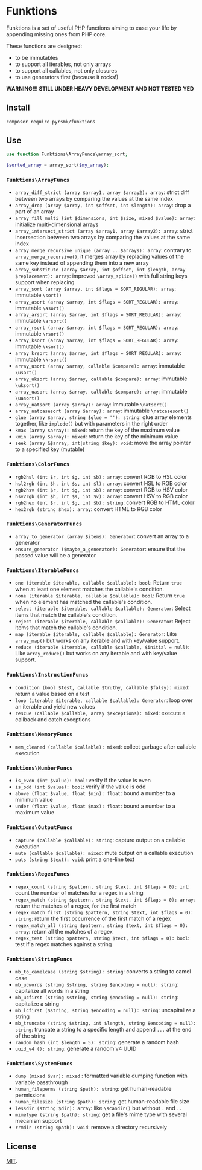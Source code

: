 # Funktions

Funktions is a set of useful PHP functions aiming to ease your life by appending missing ones from PHP core.

These functions are designed:

- to be immutables
- to support all iterables, not only arrays
- to support all callables, not only closures
- to use generators first (because it rocks!)

__WARNING!!! STILL UNDER HEAVY DEVELOPMENT AND NOT TESTED YED__

## Install

```sh
composer require pyrsmk/funktions
```

## Use

```php
use function Funktions\ArrayFuncs\array_sort;

$sorted_array = array_sort($my_array);
```

### `Funktions\ArrayFuncs`

- `array_diff_strict (array $array1, array $array2): array`: strict diff between two arrays by comparing the values at the same index
- `array_drop (array $array, int $offset, int $length): array`: drop a part of an array
- `array_fill_multi (int $dimensions, int $size, mixed $value): array`: initialize multi-dimensional arrays
- `array_intersect_strict (array $array1, array $array2): array`: strict insersection between two arrays by comparing the values at the same index
- `array_merge_recursive_unique (array ...$arrays): array`: contrary to `array_merge_recursive()`, it merges array by replacing values of the same key instead of appending them into a new array
- `array_substitute (array $array, int $offset, int $length, array $replacement): array`: improved `\array_splice()` with full string keys support when replacing
- `array_sort (array $array, int $flags = SORT_REGULAR): array`: immutable `\sort()`
- `array_asort (array $array, int $flags = SORT_REGULAR): array`: immutable `\asort()`
- `array_arsort (array $array, int $flags = SORT_REGULAR): array`: immutable `\arsort()`
- `array_rsort (array $array, int $flags = SORT_REGULAR): array`: immutable `\rsort()`
- `array_ksort (array $array, int $flags = SORT_REGULAR): array`: immutable `\ksort()`
- `array_krsort (array $array, int $flags = SORT_REGULAR): array`: immutable `\krsort()`
- `array_usort (array $array, callable $compare): array`: immutable `\usort()`
- `array_uksort (array $array, callable $compare): array`: immutable `\uksort()`
- `array_uasort (array $array, callable $compare): array`: immutable `\uasort()`
- `array_natsort (array $array): array`: immutable `\natsort()`
- `array_natcasesort (array $array): array`: immutable `\natcasesort()`
- `glue (array $array, string $glue = ''): string`: glue array elements together, like `implode()` but with parameters in the right order
- `kmax (array $array): mixed`: return the key of the maximum value
- `kmin (array $array): mixed`: return the key of the minimum value
- `seek (array &$array, int|string $key): void`: move the array pointer to a specified key (mutable)

### `Funktions\ColorFuncs`

- `rgb2hsl (int $r, int $g, int $b): array`: convert RGB to HSL color
- `hsl2rgb (int $h, int $s, int $l): array`: convert HSL to RGB color
- `rgb2hsv (int $r, int $g, int $b): array`: convert RGB to HSV color
- `hsv2rgb (int $h, int $s, int $v): array`: convert HSV to RGB color
- `rgb2hex (int $r, int $g, int $b): string`: convert RGB to HTML color
- `hex2rgb (string $hex): array`: convert HTML to RGB color

### `Funktions\GeneratorFuncs`

- `array_to_generator (array $items): Generator`: convert an array to a generator
- `ensure_generator ($maybe_a_generator): Generator`: ensure that the passed value will be a generator

### `Funktions\IterableFuncs`

- `one (iterable $iterable, callable $callable): bool`: Return `true` when at least one element matches the callable's condition.
- `none (iterable $iterable, callable $callable): bool`: Return `true` when no element has matched the callable's condition.
- `select (iterable $iterable, callable $callable): Generator`: Select items that match the callable's condition.
- `reject (iterable $iterable, callable $callable): Generator`: Reject items that match the callable's condition.
- `map (iterable $iterable, callable $callable): Generator`: Like `array_map()` but works on any iterable and with key/value support.
- `reduce (iterable $iterable, callable $callable, $initial = null)`: Like `array_reduce()` but works on any iterable and with key/value support.

### `Funktions\InstructionFuncs`

- `condition (bool $test, callable $truthy, callable $falsy): mixed`: return a value based on a test
- `loop (iterable $iterable, callable $callable): Generator`: loop over an iterable and yield new values
- `rescue (callable $callable, array $exceptions): mixed`: execute a callback and catch exceptions

### `Funktions\MemoryFuncs`

- `mem_cleaned (callable $callable): mixed`: collect garbage after callable execution

### `Funktions\NumberFuncs`

- `is_even (int $value): bool`: verify if the value is even
- `is_odd (int $value): bool`: verify if the value is odd
- `above (float $value, float $min): float`: bound a number to a minimum value
- `under (float $value, float $max): float`: bound a number to a maximum value

### `Funktions\OutputFuncs`

- `capture (callable $callable): string`: capture output on a callable execution
- `mute (callable $callable): mixed`: mute output on a callable execution
- `puts (string $text): void`: print a one-line text

### `Funktions\RegexFuncs`

- `regex_count (string $pattern, string $text, int $flags = 0): int`: count the number of matches for a regex in a string
- `regex_match (string $pattern, string $text, int $flags = 0): array`: return the matches of a regex, for the first match
- `regex_match_first (string $pattern, string $text, int $flags = 0): string`: return the first occurrence of the first match of a regex
- `regex_match_all (string $pattern, string $text, int $flags = 0): array`: return all the matches of a regex
- `regex_test (string $pattern, string $text, int $flags = 0): bool`: test if a regex matches against a string

### `Funktions\StringFuncs`

- `mb_to_camelcase (string $string): string`: converts a string to camel case
- `mb_ucwords (string $string, string $encoding = null): string`: capitalize all words in a string
- `mb_ucfirst (string $string, string $encoding = null): string`: capitalize a string
- `mb_lcfirst ($string, string $encoding = null): string`: uncapitalize a string
- `mb_truncate (string $string, int $length, string $encoding = null): string`: truncate a string to a specific length and append `...` at the end of the string
- `random_hash (int $length = 5): string`: generate a random hash
- `uuid_v4 (): string`: generate a random v4 UUID

### `Funktions\SystemFuncs`

- `dump (mixed $var): mixed` : formatted variable dumping function with variable passthrough
- `human_fileperms (string $path): string`: get human-readable permissions
- `human_filesize (string $path): string`: get human-readable file size
- `lessdir (string $dir): array`: like `\scandir()` but without `.` and `..`
- `mimetype (string $path): string`: get a file's mime type with several mecanism support
- `rrmdir (string $path): void`: remove a directory recursively

## License

[MIT](http://dreamysource.mit-license.org).
